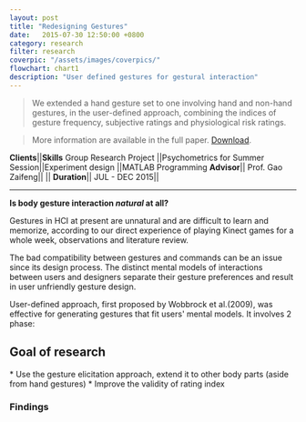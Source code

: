 ```yaml
---
layout: post
title: "Redesigning Gestures"
date:   2015-07-30 12:50:00 +0800
category: research
filter: research
coverpic: "/assets/images/coverpics/"
flowchart: chart1
description: "User defined gestures for gestural interaction"
---
```


>We extended a hand gesture set to one involving hand and non-hand gestures, in the user-defined approach, combining the indices of gesture frequency, subjective ratings and physiological risk ratings.

>More information are available in the full paper. [Download](http://www.tandfonline.com/doi/pdf/10.1080/10447318.2017.1342943?needAccess=true).


**Clients**||**Skills**
 Group Research Project ||Psychometrics
  for Summer Session||Experiment design
  ||MATLAB Programming
 **Advisor**||
 Prof. Gao Zaifeng||
 ||
 **Duration**||
 JUL - DEC 2015||

 * * *

**Is body gesture interaction *natural* at all?**

Gestures in HCI at present are unnatural and are difficult to learn and memorize, according to our direct experience of playing Kinect games for a whole week, observations and literature review.

The bad compatibility between gestures and commands can be an issue since its design process. The distinct mental models of interactions between users and designers separate their gesture preferences and result in user unfriendly gesture design.

User-defined approach, first proposed by Wobbrock et al.(2009), was effective for generating gestures that fit users' mental models. It involves 2 phase:

 <div>
    <div id="canvas"></div>
</div>
 <h2>Goal of research</h2>
 * Use the gesture elicitation approach, extend it to other body parts (aside from hand gestures)
 * Improve the validity of rating index


 <h3>Findings</h3>

  <div>
 <div id="canvas1"></div>
 </div>


